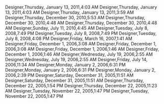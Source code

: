 ﻿Designer,Thursday, January 13, 2011,4:03 AMDesigner,Thursday, January 13, 2011,4:03 AMDesigner,Thursday, January 13, 2011,3:59 AMDesigner,Thursday, December 30, 2010,5:53 AMDesigner,Thursday, December 30, 2010,4:48 AMDesigner,Thursday, December 30, 2010,4:48 AMDesigner,Sunday, July 11, 2010,4:45 AMDesigner,Tuesday, July 8, 2008,7:49 PMDesigner,Tuesday, July 8, 2008,7:49 PMDesigner,Tuesday, July 8, 2008,4:08 PMDesigner,Friday, March 16, 2007,1:41 AMDesigner,Friday, December 1, 2006,3:08 AMDesigner,Friday, December 1, 2006,3:08 AMDesigner,Friday, December 1, 2006,1:46 AMDesigner,Friday, December 1, 2006,1:46 AMDesigner,Wednesday, July 19, 2006,2:55 AMDesigner,Wednesday, July 19, 2006,2:55 AMDesigner,Friday, July 14, 2006,11:34 AMDesigner,Monday, January 2, 2006,6:31 PMDesigner,Monday, January 2, 2006,6:31 PMDesigner,Monday, January 2, 2006,2:39 PMDesigner,Saturday, December 31, 2005,11:51 AMDesigner,Saturday, December 31, 2005,11:51 AMDesigner,Thursday, December 22, 2005,1:54 PMDesigner,Thursday, December 22, 2005,11:23 AMDesigner,Tuesday, November 22, 2005,1:47 PMDesigner,Tuesday, November 22, 2005,1:47 PM